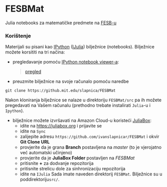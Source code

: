 # FESBMat
Julia notebooks za matematičke predmete na [FESB-u](https://www.fesb.hr)

### Korištenje

Materijali su pisani kao [IPython](http://ipython.org/) ([IJulia](https://github.com/JuliaLang/IJulia.jl)) bilježnice (notebooks). Bilježnice možete korsititi na tri načina:

* pregledavanje pomoću [IPython notebook viewer-a](http://nbviewer.ipython.org/):
    > [pregled](http://nbviewer.ipython.org/url/github.com/ivanslapnicar/FESBMat/tree/master/src/)
    
* preuzmite bilježnice na svoje računalo pomoću naredbe
```
git clone https://github.mit.edu/slapnica/FESBMat
```
Nakon kloniranja bilježnice se nalaze u direktoriju `FESBMat/src` pa ih možete pregedavati na Vašem računalu 
(prethodno trebate instalirati `Julia`-u i `Ipython`). 

* bilježnice možete izvršavati na Amazon Cloud-u koristeći [JuliaBox](https://juliabox.org/):
    * idite na  https://juliabox.org i prijavite se
    * idite na `Sync`
    * zalijepite adresu `https://github.com/ivanslapnicar/FESBMat` i okvir  __Git Clone URL__
    * provjerite da je grana __Branch__ postavljena na _master_ (to je vjerojatno već automatski učinjeno)
    * provjerite da je __JuliaBox Folder__ postavljen na _FESBMat_
    * pritisnite __+__ za dodvanje repozitorija
    * pritisnite strelicu dole za sinhronizaciju repozitorija
    * idite na `IJulia`
Sada imate naveden direktorij  `FESBMat`. Bilježnice su u poddirektoriju`src/`.
